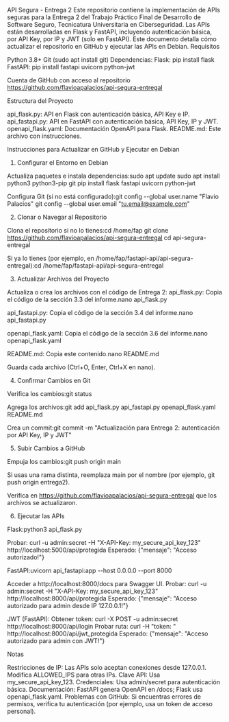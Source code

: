 API Segura - Entrega 2
Este repositorio contiene la implementación de APIs seguras para la Entrega 2 del Trabajo Práctico Final de Desarrollo de Software Seguro, Tecnicatura Universitaria en Ciberseguridad. Las APIs están desarrolladas en Flask y FastAPI, incluyendo autenticación básica, por API Key, por IP y JWT (solo en FastAPI). Este documento detalla cómo actualizar el repositorio en GitHub y ejecutar las APIs en Debian.
Requisitos

Python 3.8+
Git (sudo apt install git)
Dependencias:
Flask: pip install flask
FastAPI: pip install fastapi uvicorn python-jwt


Cuenta de GitHub con acceso al repositorio https://github.com/flavioapalacios/api-segura-entregal

Estructura del Proyecto

api_flask.py: API en Flask con autenticación básica, API Key e IP.
api_fastapi.py: API en FastAPI con autenticación básica, API Key, IP y JWT.
openapi_flask.yaml: Documentación OpenAPI para Flask.
README.md: Este archivo con instrucciones.

Instrucciones para Actualizar en GitHub y Ejecutar en Debian
1. Configurar el Entorno en Debian

Actualiza paquetes e instala dependencias:sudo apt update
sudo apt install python3 python3-pip git
pip install flask fastapi uvicorn python-jwt


Configura Git (si no está configurado):git config --global user.name "Flavio Palacios"
git config --global user.email "tu.email@example.com"



2. Clonar o Navegar al Repositorio

Clona el repositorio si no lo tienes:cd /home/fap
git clone https://github.com/flavioapalacios/api-segura-entregal
cd api-segura-entregal


Si ya lo tienes (por ejemplo, en /home/fap/fastapi-api/api-segura-entregal):cd /home/fap/fastapi-api/api-segura-entregal



3. Actualizar Archivos del Proyecto

Actualiza o crea los archivos con el código de Entrega 2:
api_flask.py: Copia el código de la sección 3.3 del informe.nano api_flask.py


api_fastapi.py: Copia el código de la sección 3.4 del informe.nano api_fastapi.py


openapi_flask.yaml: Copia el código de la sección 3.6 del informe.nano openapi_flask.yaml


README.md: Copia este contenido.nano README.md


Guarda cada archivo (Ctrl+O, Enter, Ctrl+X en nano).



4. Confirmar Cambios en Git

Verifica los cambios:git status


Agrega los archivos:git add api_flask.py api_fastapi.py openapi_flask.yaml README.md


Crea un commit:git commit -m "Actualización para Entrega 2: autenticación por API Key, IP y JWT"



5. Subir Cambios a GitHub

Empuja los cambios:git push origin main


Si usas una rama distinta, reemplaza main por el nombre (por ejemplo, git push origin entrega2).


Verifica en https://github.com/flavioapalacios/api-segura-entregal que los archivos se actualizaron.

6. Ejecutar las APIs

Flask:python3 api_flask.py


Probar: curl -u admin:secret -H "X-API-Key: my_secure_api_key_123" http://localhost:5000/api/protegida
Esperado: {"mensaje": "Acceso autorizado!"}


FastAPI:uvicorn api_fastapi:app --host 0.0.0.0 --port 8000


Acceder a http://localhost:8000/docs para Swagger UI.
Probar: curl -u admin:secret -H "X-API-Key: my_secure_api_key_123" http://localhost:8000/api/protegida
Esperado: {"mensaje": "Acceso autorizado para admin desde IP 127.0.0.1!"}


JWT (FastAPI):
Obtener token: curl -X POST -u admin:secret http://localhost:8000/api/login
Probar ruta: curl -H "token: <token>" http://localhost:8000/api/jwt_protegida
Esperado: {"mensaje": "Acceso autorizado para admin con JWT!"}



Notas

Restricciones de IP: Las APIs solo aceptan conexiones desde 127.0.0.1. Modifica ALLOWED_IPS para otras IPs.
Clave API: Usa my_secure_api_key_123.
Credenciales: Usa admin/secret para autenticación básica.
Documentación: FastAPI genera OpenAPI en /docs; Flask usa openapi_flask.yaml.
Problemas con GitHub: Si encuentras errores de permisos, verifica tu autenticación (por ejemplo, usa un token de acceso personal).

